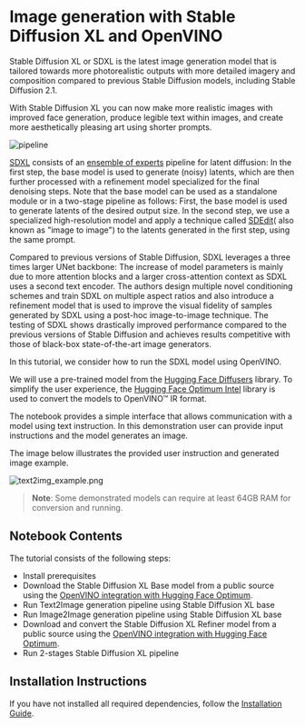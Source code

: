 # Image generation with Stable Diffusion XL and OpenVINO

Stable Diffusion XL or SDXL is the latest image generation model that is tailored towards more photorealistic outputs with more detailed imagery and composition compared to previous Stable Diffusion models, including Stable Diffusion 2.1.

With Stable Diffusion XL you can now make more realistic images with improved face generation, produce legible text within images, and create more aesthetically pleasing art using shorter prompts.

![pipeline](https://huggingface.co/stabilityai/stable-diffusion-xl-base-1.0/resolve/main/pipeline.png)

[SDXL](https://arxiv.org/abs/2307.01952) consists of an [ensemble of experts](https://arxiv.org/abs/2211.01324) pipeline for latent diffusion: In the first step, the base model is used to generate (noisy) latents, which are then further processed with a refinement model specialized for the final denoising steps. Note that the base model can be used as a standalone module or in a two-stage pipeline as follows: First, the base model is used to generate latents of the desired output size. In the second step, we use a specialized high-resolution model and apply a technique called [SDEdit](https://arxiv.org/abs/2108.01073)( also known as "image to image") to the latents generated in the first step, using the same prompt. 

Compared to previous versions of Stable Diffusion, SDXL leverages a three times larger UNet backbone: The increase of model parameters is mainly due to more attention blocks and a larger cross-attention context as SDXL uses a second text encoder. The authors design multiple novel conditioning schemes and train SDXL on multiple aspect ratios and also introduce a refinement model that is used to improve the visual fidelity of samples generated by SDXL using a post-hoc image-to-image technique. The testing of SDXL shows drastically improved performance compared to the previous versions of Stable Diffusion and achieves results competitive with those of black-box state-of-the-art image generators.

In this tutorial, we consider how to run the SDXL model using OpenVINO.

We will use a pre-trained model from the [Hugging Face Diffusers](https://huggingface.co/docs/diffusers/index) library. To simplify the user experience, the [Hugging Face Optimum Intel](https://huggingface.co/docs/optimum/intel/index) library is used to convert the models to OpenVINO™ IR format.

The notebook provides a simple interface that allows communication with a model using text instruction. In this demonstration user can provide input instructions and the model generates an image.

The image below illustrates the provided user instruction and generated image example.

![text2img_example.png](https://user-images.githubusercontent.com/29454499/258652206-2673ab36-0da3-45e3-bb9e-8b5fe0ef7e41.png)

>**Note**: Some demonstrated models can require at least 64GB RAM for conversion and running.

## Notebook Contents

The tutorial consists of the following steps:

- Install prerequisites
- Download the Stable Diffusion XL Base model from a public source using the [OpenVINO integration with Hugging Face Optimum](https://huggingface.co/blog/openvino).
- Run Text2Image generation pipeline using Stable Diffusion XL base
- Run Image2Image generation pipeline using Stable Diffusion XL base
- Download and convert the Stable Diffusion XL Refiner model from a public source using the [OpenVINO integration with Hugging Face Optimum](https://huggingface.co/blog/openvino).
- Run 2-stages Stable Diffusion XL pipeline

## Installation Instructions
If you have not installed all required dependencies, follow the [Installation Guide](../../README.md).